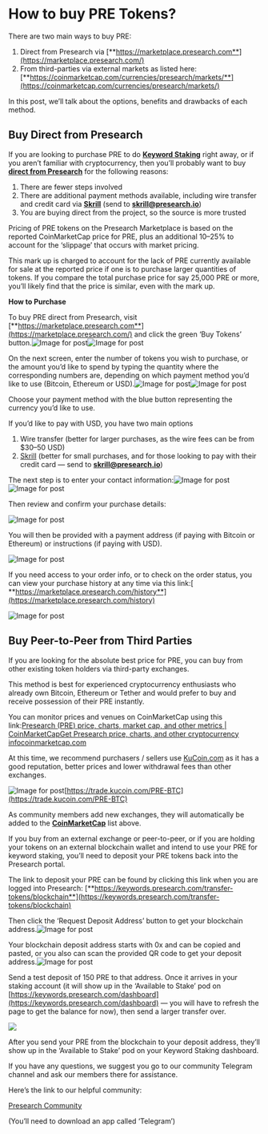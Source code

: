 # How to buy PRE Tokens?

There are two main ways to buy PRE:

1. Direct from Presearch via [**https://marketplace.presearch.com**](https://marketplace.presearch.com/)
2. From third-parties via external markets as listed here: [**https://coinmarketcap.com/currencies/presearch/markets/**](https://coinmarketcap.com/currencies/presearch/markets/)

In this post, we’ll talk about the options, benefits and drawbacks of each method.

## Buy Direct from Presearch <a href="#0986" id="0986"></a>

If you are looking to purchase PRE to do [**Keyword Staking**](https://medium.com/@presearch/what-is-keyword-staking-b063324a2e85?source=---------3------------------) right away, or if you aren’t familiar with cryptocurrency, then you’ll probably want to buy [**direct from Presearch**](https://marketplace.presearch.com/) for the following reasons:

1. There are fewer steps involved
2. There are additional payment methods available, including wire transfer and credit card via [**Skrill**](https://www.skrill.com/) (send to **skrill@presearch.io**)
3. You are buying direct from the project, so the source is more trusted

Pricing of PRE tokens on the Presearch Marketplace is based on the reported CoinMarketCap price for PRE, plus an additional 10–25% to account for the ‘slippage’ that occurs with market pricing.

This mark up is charged to account for the lack of PRE currently available for sale at the reported price if one is to purchase larger quantities of tokens. If you compare the total purchase price for say 25,000 PRE or more, you’ll likely find that the price is similar, even with the mark up.

**How to Purchase**

To buy PRE direct from Presearch, visit [**https://marketplace.presearch.com**](https://marketplace.presearch.com/) and click the green ‘Buy Tokens’ button.![Image for post](https://miro.medium.com/max/60/1\*STU0vVNhYAKVbJ3x5Za78g.png?q=20)![Image for post](https://miro.medium.com/max/5760/1\*STU0vVNhYAKVbJ3x5Za78g.png)

On the next screen, enter the number of tokens you wish to purchase, or the amount you’d like to spend by typing the quantity where the corresponding numbers are, depending on which payment method you’d like to use (Bitcoin, Ethereum or USD).![Image for post](https://miro.medium.com/max/60/1\*DJ3zK19KlUcxAsT3HzJtQQ.png?q=20)![Image for post](https://miro.medium.com/max/5752/1\*DJ3zK19KlUcxAsT3HzJtQQ.png)

Choose your payment method with the blue button representing the currency you’d like to use.

If you’d like to pay with USD, you have two main options

1. Wire transfer (better for larger purchases, as the wire fees can be from $30–50 USD)
2. [Skrill](https://skrill.com/) (better for small purchases, and for those looking to pay with their credit card — send to **skrill@presearch.io**)

The next step is to enter your contact information:![Image for post](https://miro.medium.com/max/60/1\*Yy6jbyICSlDBSwo2-dFe\_g.png?q=20)![Image for post](https://miro.medium.com/max/2972/1\*Yy6jbyICSlDBSwo2-dFe\_g.png)

Then review and confirm your purchase details:

![Image for post](https://miro.medium.com/max/3008/1\*bklZH\_3EkWkWc9u3G\_q-Gw.png)

You will then be provided with a payment address (if paying with Bitcoin or Ethereum) or instructions (if paying with USD).

![Image for post](https://miro.medium.com/max/3048/1\*EfnNwVm5wnw7lz2609UunQ.png)

If you need access to your order info, or to check on the order status, you can view your purchase history at any time via this link:[ **https://marketplace.presearch.com/history**](https://marketplace.presearch.com/history)

![Image for post](https://miro.medium.com/max/4676/1\*oZHVcQsJyES04EANmpYeyw.png)

## Buy Peer-to-Peer from Third Parties <a href="#f340" id="f340"></a>

If you are looking for the absolute best price for PRE, you can buy from other existing token holders via third-party exchanges.

This method is best for experienced cryptocurrency enthusiasts who already own Bitcoin, Ethereum or Tether and would prefer to buy and receive possession of their PRE instantly.

You can monitor prices and venues on CoinMarketCap using this link:[Presearch (PRE) price, charts, market cap, and other metrics | CoinMarketCapGet Presearch price, charts, and other cryptocurrency infocoinmarketcap.com](https://coinmarketcap.com/currencies/presearch/markets/)

At this time, we recommend purchasers / sellers use [KuCoin.com](https://trade.kucoin.com/PRE-BTC) as it has a good reputation, better prices and lower withdrawal fees than other exchanges.

![Image for post](https://miro.medium.com/max/3000/1\*T9f4rKcHvtB77mdLtjokzA.png)[https://trade.kucoin.com/PRE-BTC](https://trade.kucoin.com/PRE-BTC)

As community members add new exchanges, they will automatically be added to the [**CoinMarketCap**](https://coinmarketcap.com/currencies/presearch/markets/) list above.

If you buy from an external exchange or peer-to-peer, or if you are holding your tokens on an external blockchain wallet and intend to use your PRE for keyword staking, you’ll need to deposit your PRE tokens back into the Presearch portal.

The link to deposit your PRE can be found by clicking this link when you are logged into Presearch: [**https://keywords.presearch.com/transfer-tokens/blockchain**](https://keywords.presearch.com/transfer-tokens/blockchain)

Then click the ‘Request Deposit Address’ button to get your blockchain address.![Image for post](https://miro.medium.com/max/2784/1\*s5UerBiuXGRIP28LjSGHGQ.png)

Your blockchain deposit address starts with 0x and can be copied and pasted, or you also can scan the provided QR code to get your deposit address.![Image for post](https://miro.medium.com/max/3608/1\*uQsoOnF0W41RaA2VVZO9yg.png)

Send a test deposit of 150 PRE to that address. Once it arrives in your staking account (it will show up in the ‘Available to Stake’ pod on [https://keywords.presearch.com/dashboard](https://keywords.presearch.com/dashboard) — you will have to refresh the page to get the balance for now), then send a larger transfer over.

![](https://miro.medium.com/max/2468/1\*KDyzZNJHDzwQ71WHWDa1Kw.png)

After you send your PRE from the blockchain to your deposit address, they’ll show up in the ‘Available to Stake’ pod on your Keyword Staking dashboard.

If you have any questions, we suggest you go to our community Telegram channel and ask our members there for assistance.

Here’s the link to our helpful community:

[Presearch Community](https://t.me/presearch)

(You’ll need to download an app called ‘Telegram’)
